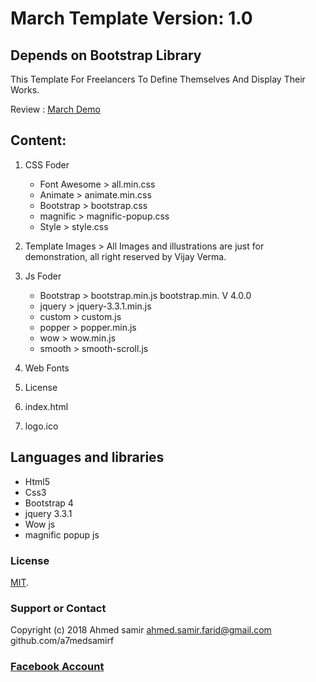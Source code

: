 # March Template Version: 1.0
## Depends on  Bootstrap Library
This Template For Freelancers To Define Themselves And Display Their Works.

Review : [March Demo](https://a7medsamirf.github.io/March/)

## Content:
1. CSS Foder
     - Font Awesome > all.min.css
     - Animate      > animate.min.css
     - Bootstrap    > bootstrap.css
     - magnific     > magnific-popup.css
     - Style        > style.css
    
2. Template Images > All Images and illustrations are just for demonstration, all right reserved by Vijay Verma.

3. Js Foder
     - Bootstrap  > bootstrap.min.js	 bootstrap.min. V 4.0.0
     - jquery     > jquery-3.3.1.min.js	
     - custom     > custom.js	  
     - popper     > popper.min.js
     - wow        > wow.min.js
     - smooth     > smooth-scroll.js
3. Web Fonts 

4. License

5. index.html

6. logo.ico    
    
 ## Languages and libraries  
 - Html5
 - Css3
 - Bootstrap 4
 - jquery 3.3.1
 - Wow js
 - magnific popup js
 
    

### License

[MIT](https://github.com/ahmedfaheem/Glazzy-Theme/blob/master/License).

### Support or Contact
 Copyright (c) 2018 Ahmed samir  ahmed.samir.farid@gmail.com github.com/a7medsamirf
 
 ### [Facebook Account](https://www.facebook.com/a7med.samir.f)

